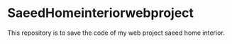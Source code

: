# SaeedHomeinteriorwebproject
This repository is to save the code of my web project saeed home interior.
